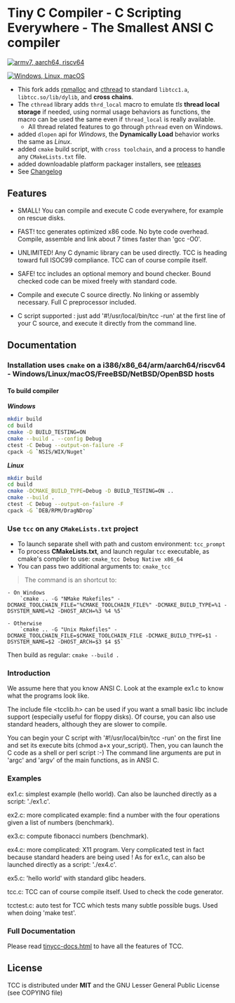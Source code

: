 # Tiny C Compiler - C Scripting Everywhere - The Smallest ANSI C compiler

[![armv7, aarch64, riscv64](https://github.com/zelang-dev/tinycc/actions/workflows/platforms.yml/badge.svg?branch=main)](https://github.com/zelang-dev/tinycc/actions/workflows/platforms.yml)

[![Windows, Linux, macOS](https://github.com/zelang-dev/tinycc/actions/workflows/cmake.yml/badge.svg?branch=main)](https://github.com/zelang-dev/tinycc/actions/workflows/cmake.yml)

- This fork adds [rpmalloc](https://github.com/zelang-dev/rpmalloc) and [cthread](https://github.com/zelang-dev/cthread) to  standard `libtcc1.a`, `libtcc.so/lib/dylib`, and **cross chains**.
- The `cthread` library adds `thrd_local` macro to emulate _tls_ **thread local storage** if needed, using normal usage behaviors as functions, the macro can be used the same even if `thread_local` is really available.
  - All thread related features to go through `pthread` even on Windows.
- added `dlopen` api for _Windows_, the **Dynamically Load** behavior works the same as _Linux_.
- added `cmake` build script, with `cross toolchain`, and a process to handle any `CMakeLists.txt` file.
- added downloadable platform packager installers, see [releases](https://github.com/zelang-dev/tinycc/releases)
- See [Changelog](Changelog)

## Features

- SMALL! You can compile and execute C code everywhere, for example on
  rescue disks.

- FAST! tcc generates optimized x86 code. No byte code
  overhead. Compile, assemble and link about 7 times faster than 'gcc
  -O0'.

- UNLIMITED! Any C dynamic library can be used directly. TCC is
  heading toward full ISOC99 compliance. TCC can of course compile
  itself.

- SAFE! tcc includes an optional memory and bound checker. Bound
  checked code can be mixed freely with standard code.

- Compile and execute C source directly. No linking or assembly
  necessary. Full C preprocessor included.

- C script supported : just add '#!/usr/local/bin/tcc -run' at the first
  line of your C source, and execute it directly from the command
  line.

## Documentation

### Installation uses `cmake` on a i386/x86_64/arm/aarch64/riscv64 - Windows/Linux/macOS/FreeBSD/NetBSD/OpenBSD hosts

#### To build compiler

_**Windows**_

```bash
mkdir build
cd build
cmake -D BUILD_TESTING=ON
cmake --build . --config Debug
ctest -C Debug --output-on-failure -F
cpack -G `NSIS/WIX/Nuget`
```

_**Linux**_

```bash
mkdir build
cd build
cmake -DCMAKE_BUILD_TYPE=Debug -D BUILD_TESTING=ON ..
cmake --build .
ctest -C Debug --output-on-failure -F
cpack -G `DEB/RPM/DragNDrop`
```

### Use `tcc` on any `CMakeLists.txt` project

- To launch separate shell with path and custom environment: `tcc_prompt`
- To process **CMakeLists.txt**, and launch regular `tcc` executable, as cmake's compiler to use:
    `cmake_tcc Debug Native x86_64`
- You can pass two additional arguments to: `cmake_tcc`

> The command is an shortcut to:

    - On Windows
        `cmake .. -G "NMake Makefiles" -DCMAKE_TOOLCHAIN_FILE="%CMAKE_TOOLCHAIN_FILE%" -DCMAKE_BUILD_TYPE=%1 -DSYSTEM_NAME=%2 -DHOST_ARCH=%3 %4 %5`

    - Otherwise
        `cmake .. -G "Unix Makefiles" -DCMAKE_TOOLCHAIN_FILE=$CMAKE_TOOLCHAIN_FILE -DCMAKE_BUILD_TYPE=$1 -DSYSTEM_NAME=$2 -DHOST_ARCH=$3 $4 $5`

Then build as regular:
    `cmake --build .`

### Introduction

We assume here that you know ANSI C. Look at the example ex1.c to know
what the programs look like.

The include file <tcclib.h> can be used if you want a small basic libc
include support (especially useful for floppy disks). Of course, you
can also use standard headers, although they are slower to compile.

You can begin your C script with '#!/usr/local/bin/tcc -run' on the first
line and set its execute bits (chmod a+x your_script). Then, you can
launch the C code as a shell or perl script :-) The command line
arguments are put in 'argc' and 'argv' of the main functions, as in
ANSI C.

### Examples

ex1.c: simplest example (hello world). Can also be launched directly
as a script: './ex1.c'.

ex2.c: more complicated example: find a number with the four
operations given a list of numbers (benchmark).

ex3.c: compute fibonacci numbers (benchmark).

ex4.c: more complicated: X11 program. Very complicated test in fact
because standard headers are being used ! As for ex1.c, can also be launched
directly as a script: './ex4.c'.

ex5.c: 'hello world' with standard glibc headers.

tcc.c: TCC can of course compile itself. Used to check the code
generator.

tcctest.c: auto test for TCC which tests many subtle possible bugs. Used
when doing 'make test'.

### Full Documentation

Please read [tinycc-docs.html](tinycc-docs.html) to have all the features of TCC.

## License

TCC is distributed under **MIT** and the GNU Lesser General Public License (see COPYING file)
